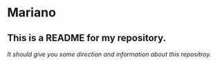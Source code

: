 # Mariano
## This is a README for my repository.
*It should give you some direction and information about this repositroy.*
